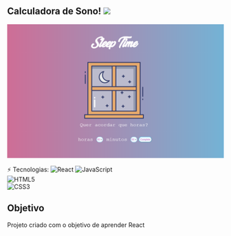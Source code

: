 ## Calculadora de Sono! <img src="https://media4.giphy.com/media/kIRicSBQwa23pYExQT/giphy.gif" width="50px">
![alt text](https://github.com/guidolingip1/React-SleepTime/blob/master/screenshot.png)


⚡ Tecnologias: 
![React](https://img.shields.io/badge/-react-blue?style=flat-square&logo=react) ![JavaScript](https://img.shields.io/badge/-JavaScript-black?style=flat-square&logo=javascript)   
![HTML5](https://img.shields.io/badge/-HTML5-E34F26?style=flat-square&logo=html5&logoColor=white)   
![CSS3](https://img.shields.io/badge/-CSS3-1572B6?style=flat-square&logo=css3)



## Objetivo

Projeto criado com o objetivo de aprender React


